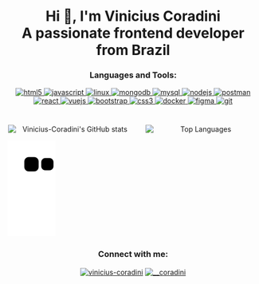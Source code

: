 <h1 align="center">Hi 👋, I'm Vinicius Coradini<br>A passionate frontend developer from Brazil</h1>

<h3 align="center">Languages and Tools:</h3>
<p align="center"> 
  <a href="https://www.w3.org/html/" target="_blank" rel="noreferrer"> 
    <img src="https://img.shields.io/badge/html5-%23E34F26.svg?style=for-the-badge&logo=html5&logoColor=white" alt="html5"/> 
  </a> 
  <a href="https://developer.mozilla.org/en-US/docs/Web/JavaScript" target="_blank" rel="noreferrer"> 
    <img src="https://img.shields.io/badge/javascript-%23323330.svg?style=for-the-badge&logo=javascript&logoColor=%23F7DF1E" alt="javascript"/> 
  </a> 
  <a href="https://www.linux.org/" target="_blank" rel="noreferrer"> 
    <img src="https://img.shields.io/badge/Linux-FCC624?style=for-the-badge&logo=linux&logoColor=black" alt="linux"/> 
  </a> 
  <a href="https://www.mongodb.com/" target="_blank" rel="noreferrer"> 
    <img src="https://img.shields.io/badge/MongoDB-%234ea94b.svg?style=for-the-badge&logo=mongodb&logoColor=white" alt="mongodb"/> 
  </a> 
  <a href="https://www.mysql.com/" target="_blank" rel="noreferrer"> 
    <img src="https://img.shields.io/badge/mysql-4479A1.svg?style=for-the-badge&logo=mysql&logoColor=white" alt="mysql"/> 
  </a> 
  <a href="https://nodejs.org" target="_blank" rel="noreferrer"> 
    <img src="https://img.shields.io/badge/node.js-6DA55F?style=for-the-badge&logo=node.js&logoColor=white" alt="nodejs"/> 
  </a> 
  <a href="https://postman.com" target="_blank" rel="noreferrer"> 
    <img src="https://img.shields.io/badge/Postman-FF6C37?style=for-the-badge&logo=postman&logoColor=white" alt="postman"/> 
  </a> 
  <a href="https://reactjs.org/" target="_blank" rel="noreferrer"> 
    <img src="https://img.shields.io/badge/react-%2320232a.svg?style=for-the-badge&logo=react&logoColor=%2361DAFB" alt="react"/> 
  </a> 
  <a href="https://vuejs.org/" target="_blank" rel="noreferrer"> 
    <img src="https://img.shields.io/badge/vuejs-%2335495e.svg?style=for-the-badge&logo=vuedotjs&logoColor=%234FC08D" alt="vuejs"/> 
  </a> 
  <a href="https://getbootstrap.com" target="_blank" rel="noreferrer"> 
    <img src="https://img.shields.io/badge/Bootstrap-563D7C?style=for-the-badge&logo=bootstrap&logoColor=white" alt="bootstrap"/> 
  </a> 
  <a href="https://www.w3schools.com/css/" target="_blank" rel="noreferrer"> 
    <img src="https://img.shields.io/badge/css3-%231572B6.svg?style=for-the-badge&logo=css3&logoColor=white" alt="css3"/> 
  </a> 
  <a href="https://www.docker.com/" target="_blank" rel="noreferrer"> 
    <img src="https://img.shields.io/badge/docker-%230db7ed.svg?style=for-the-badge&logo=docker&logoColor=white" alt="docker"/> 
  </a> 
  <a href="https://www.figma.com/" target="_blank" rel="noreferrer"> 
    <img src="https://img.shields.io/badge/figma-%23F24E1E.svg?style=for-the-badge&logo=figma&logoColor=white" alt="figma"/> 
  </a> 
  <a href="https://git-scm.com/" target="_blank" rel="noreferrer"> 
    <img src="https://img.shields.io/badge/git-%23F05033.svg?style=for-the-badge&logo=git&logoColor=white" alt="git"/> 
  </a> 
</p>
<h1></h1>

<div align="center">
  <img width="50%" src="https://github-readme-stats.vercel.app/api?username=Vinicius-Coradini&show_icons=true&theme=merko" alt="Vinicius-Coradini's GitHub stats" style="display: inline-block; margin-right: 20px;" />
  <img width="44.8%" src="https://github-readme-stats.vercel.app/api/top-langs?username=Vinicius-Coradini&layout=compact&langs_count=8&theme=merko" alt="Top Languages" style="display: inline-block;" />
</div>

![snake gif](https://github.com/Vinicius-Coradini/Vinicius-Coradini/blob/output/github-contribution-grid-snake.svg)

<h3 align="center">Connect with me:</h3>
<p align="center">
<a href="https://linkedin.com/in/vinicius-coradini" target="blank"><img align="center" src="https://raw.githubusercontent.com/rahuldkjain/github-profile-readme-generator/master/src/images/icons/Social/linked-in-alt.svg" alt="vinicius-coradini" height="30" width="40" /></a>
<a href="https://instagram.com/__coradini" target="blank"><img align="center" src="https://raw.githubusercontent.com/rahuldkjain/github-profile-readme-generator/master/src/images/icons/Social/instagram.svg" alt="__coradini" height="30" width="40" /></a>
</p>
